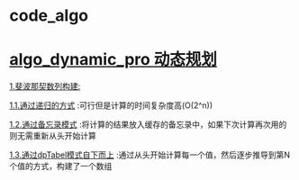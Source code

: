 # code_algo
# [algo_dynamic_pro 动态规划](algo_dynamic_pro)

[1.斐波那契数列构建:](algo_dynamic_pro/src/main/java/fiponachi)

[1.1.通过递归的方式](algo_dynamic_pro/src/main/java/fiponachi/Level1Recursive.java) :可行但是计算的时间复杂度高(O(2^n))

[1.2.通过备忘录模式](algo_dynamic_pro/src/main/java/fiponachi/Level2AideMemoire.java)
    :将计算的结果放入缓存的备忘录中，如果下次计算再次用的则无需重新从头开始计算

[1.3.通过dpTabel模式自下而上](algo_dynamic_pro/src/main/java/fiponachi/Level3DpTable.java)
    :通过从头开始计算每一个值，然后逐步推导到第N个值的方式，构建了一个数组
